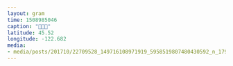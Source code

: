 ```yaml
---
layout: gram
time: 1508985046
caption: "🖤🖤🖤"
latitude: 45.52
longitude: -122.682
media:
- media/posts/201710/22709528_149716108971919_5958519807480430592_n_17904029164041487.jpg
---
```

